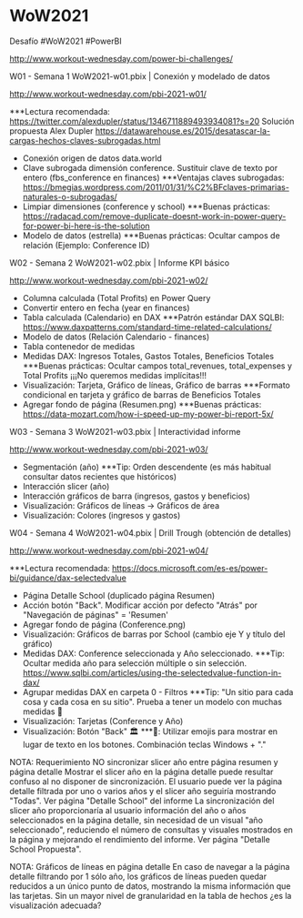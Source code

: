 # WoW2021
Desafío #WoW2021 #PowerBI

http://www.workout-wednesday.com/power-bi-challenges/

W01 - Semana 1 WoW2021-w01.pbix | Conexión y modelado de datos

http://www.workout-wednesday.com/pbi-2021-w01/

***Lectura recomendada: https://twitter.com/alexdupler/status/1346711889493934081?s=20 Solución propuesta Alex Dupler
                        https://datawarehouse.es/2015/desatascar-la-cargas-hechos-claves-subrogadas.html

- Conexión origen de datos data.world
- Clave subrogada dimensión conference. Sustituir clave de texto por entero (fbs_conference en finances) ***Ventajas claves subrogadas: https://bmegias.wordpress.com/2011/01/31/%C2%BFclaves-primarias-naturales-o-subrogadas/
- Limpiar dimensiones (conference y school) ***Buenas prácticas: https://radacad.com/remove-duplicate-doesnt-work-in-power-query-for-power-bi-here-is-the-solution
- Modelo de datos (estrella) ***Buenas prácticas: Ocultar campos de relación (Ejemplo: Conference ID)

W02 - Semana 2 WoW2021-w02.pbix | Informe KPI básico

http://www.workout-wednesday.com/pbi-2021-w02/

- Columna calculada (Total Profits) en Power Query
- Convertir entero en fecha (year en finances)
- Tabla calculada (Calendario) en DAX ***Patrón estándar DAX SQLBI: https://www.daxpatterns.com/standard-time-related-calculations/
- Modelo de datos (Relación Calendario - finances)
- Tabla contenedor de medidas
- Medidas DAX: Ingresos Totales, Gastos Totales, Beneficios Totales ***Buenas prácticas: Ocultar campos total_revenues, total_expenses y Total Profits ¡¡¡No queremos medidas implícitas!!!
- Visualización: Tarjeta, Gráfico de líneas, Gráfico de barras ***Formato condicional en tarjeta y gráfico de barras de Beneficios Totales
- Agregar fondo de página (Resumen.png) ***Buenas prácticas: https://data-mozart.com/how-i-speed-up-my-power-bi-report-5x/

W03 - Semana 3 WoW2021-w03.pbix | Interactividad informe

http://www.workout-wednesday.com/pbi-2021-w03/

- Segmentación (año) ***Tip: Orden descendente (es más habitual consultar datos recientes que históricos)
- Interacción slicer (año)
- Interacción gráficos de barra (ingresos, gastos y beneficios)
- Visualización: Gráficos de líneas -> Gráficos de área
- Visualización: Colores (ingresos y gastos)

W04 - Semana 4 WoW2021-w04.pbix | Drill Trough (obtención de detalles)

http://www.workout-wednesday.com/pbi-2021-w04/

***Lectura recomendada: https://docs.microsoft.com/es-es/power-bi/guidance/dax-selectedvalue

- Página Detalle School (duplicado página Resumen) 
- Acción botón "Back". Modificar acción por defecto "Atrás" por "Navegación de páginas" = 'Resumen' 
- Agregar fondo de página (Conference.png)
- Visualización: Gráficos de barras por School (cambio eje Y y título del gráfico)
- Medidas DAX: Conference seleccionada y Año seleccionado. ***Tip: Ocultar medida año para selección múltiple o sin selección. https://www.sqlbi.com/articles/using-the-selectedvalue-function-in-dax/
- Agrupar medidas DAX en carpeta 0 - Filtros ***Tip: "Un sitio para cada cosa y cada cosa en su sitio". Prueba a tener un modelo con muchas medidas 🚀
- Visualización: Tarjetas (Conference y Año)
- Visualización: Botón "Back" 🏛 ***🎩: Utilizar emojis para mostrar en lugar de texto en los botones. Combinación teclas Windows + "."

NOTA: Requerimiento NO sincronizar slicer año entre página resumen y página detalle
Mostrar el slicer año en la página detalle puede resultar confuso al no disponer de sincronización. El usuario puede ver la página detalle filtrada por uno o varios años y el slicer año seguiría mostrando "Todas". Ver página "Detalle School" del informe
La sincronización del slicer año proporcionaría al usuario información del año o años seleccionados en la página detalle, sin necesidad de un visual "año seleccionado", reduciendo el número de consultas y visuales mostrados en la página y mejorando el rendimiento del informe. Ver página "Detalle School Propuesta".

NOTA: Gráficos de líneas en página detalle
En caso de navegar a la página detalle filtrando por 1 sólo año, los gráficos de líneas pueden quedar reducidos a un único punto de datos, mostrando la misma información que las tarjetas. Sin un mayor nivel de granularidad en la tabla de hechos ¿es la visualización adecuada?
